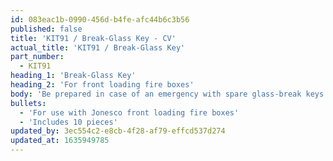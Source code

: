 ```yaml
---
id: 083eac1b-0990-456d-b4fe-afc44b6c3b56
published: false
title: 'KIT91 / Break-Glass Key - CV'
actual_title: 'KIT91 / Break-Glass Key'
part_number:
  - KIT91
heading_1: 'Break-Glass Key'
heading_2: 'For front loading fire boxes'
body: 'Be prepared in case of an emergency with spare glass-break keys.'
bullets:
  - 'For use with Jonesco front loading fire boxes'
  - 'Includes 10 pieces'
updated_by: 3ec554c2-e8cb-4f28-af79-effcd537d274
updated_at: 1635949785
---
```


